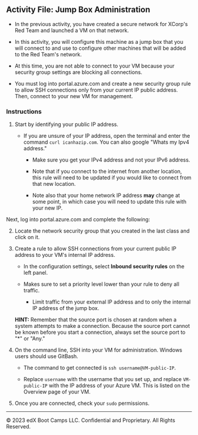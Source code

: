 ## Activity File: Jump Box Administration

- In the previous activity, you have created a secure network for XCorp's Red Team and launched a VM on that network. 

- In this activity, you will configure this machine as a jump box that you will connect to and use to configure other machines that will be added to the Red Team's network.

- At this time, you are not able to connect to your VM because your security group settings are blocking all connections.

- You must log into portal.azure.com and create a new security group rule to allow SSH connections only from your current IP public address. Then, connect to your new VM for management.

### Instructions

1. Start by identifying your public IP address.

   - If you are unsure of your IP address, open the terminal and enter the command `curl icanhazip.com`. You can also google "Whats my Ipv4 address."

	 - Make sure you get your IPv4 address and not your IPv6 address.

	 - Note that if you connect to the internet from another location, this rule will need to be updated if you would like to connect from that new location. 

	 - Note also that your home network IP address **may** change at some point, in which case you will need to update this rule with your new IP.

Next, log into portal.azure.com and complete the following:

2. Locate the network security group that you created in the last class and click on it.

3. Create a rule to allow SSH connections from your current public IP address to your VM's internal IP address. 

   - In the configuration settings, select **Inbound security rules** on the left panel. 

   - Makes sure to set a priority level lower than your rule to deny all traffic. 

	 - Limit traffic from your external IP address and to only the internal IP address of the jump box.

	**HINT:** Remember that the source port is chosen at random when a system attempts to make a connection. Because the source port cannot be known before you start a connection, always set the source port to "*" or "Any."

4. On the command line, SSH into your VM for administration. Windows users should use GitBash.

   - The command to get connected is `ssh username@VM-public-IP`. 

   - Replace `username` with the username that you set up, and replace `VM-public-IP` with the IP address of your Azure VM. This is listed on the Overview page of your VM. 

5. Once you are connected, check your `sudo` permissions.

---

© 2023 edX Boot Camps LLC. Confidential and Proprietary. All Rights Reserved. 